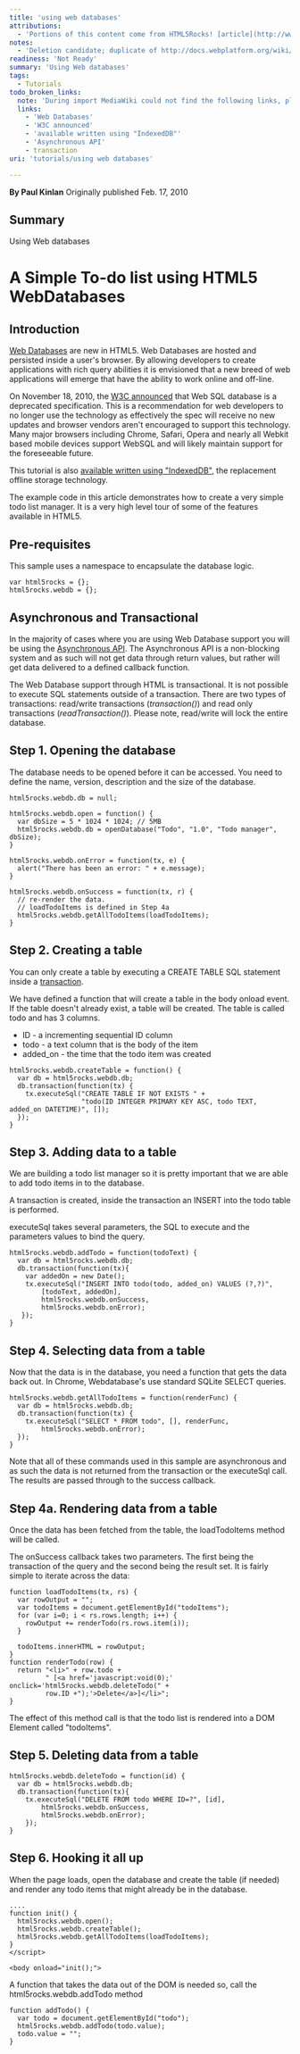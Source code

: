 ```yaml
---
title: 'using web databases'
attributions:
  - 'Portions of this content come from HTML5Rocks! [article](http://www.html5rocks.com/tutorials/webdatabase/todo/)'
notes:
  - 'Deletion candidate; duplicate of http://docs.webplatform.org/wiki/tutorials/web_databases'
readiness: 'Not Ready'
summary: 'Using Web databases'
tags:
  - Tutorials
todo_broken_links:
  note: 'During import MediaWiki could not find the following links, please fix and adjust this list.'
  links:
    - 'Web Databases'
    - 'W3C announced'
    - 'available written using "IndexedDB"'
    - 'Asynchronous API'
    - transaction
uri: 'tutorials/using web databases'

---
```

**By Paul Kinlan**
Originally published Feb. 17, 2010

## Summary

Using Web databases

# A Simple To-do list using HTML5 WebDatabases

## Introduction

[Web Databases](/w/index.php?title=Web_Databases&action=edit&redlink=1) are new in HTML5. Web Databases are hosted and persisted inside a user's browser. By allowing developers to create applications with rich query abilities it is envisioned that a new breed of web applications will emerge that have the ability to work online and off-line.

On November 18, 2010, the [W3C announced](/w/index.php?title=W3C_announced&action=edit&redlink=1) that Web SQL database is a deprecated specification. This is a recommendation for web developers to no longer use the technology as effectively the spec will receive no new updates and browser vendors aren't encouraged to support this technology. Many major browsers including Chrome, Safari, Opera and nearly all Webkit based mobile devices support WebSQL and will likely maintain support for the foreseeable future.

This tutorial is also [available written using "IndexedDB"](/w/index.php?title=available_written_using_%22IndexedDB%22&action=edit&redlink=1), the replacement offline storage technology.

The example code in this article demonstrates how to create a very simple todo list manager. It is a very high level tour of some of the features available in HTML5.

## Pre-requisites

This sample uses a namespace to encapsulate the database logic.

    var html5rocks = {};
    html5rocks.webdb = {};

## Asynchronous and Transactional

In the majority of cases where you are using Web Database support you will be using the [Asynchronous API](/w/index.php?title=Asynchronous_API&action=edit&redlink=1). The Asynchronous API is a non-blocking system and as such will not get data through return values, but rather will get data delivered to a defined callback function.

The Web Database support through HTML is transactional. It is not possible to execute SQL statements outside of a transaction. There are two types of transactions: read/write transactions (*transaction()*) and read only transactions (*readTransaction()*). Please note, read/write will lock the entire database.

## Step 1. Opening the database

The database needs to be opened before it can be accessed. You need to define the name, version, description and the size of the database.

    html5rocks.webdb.db = null;

    html5rocks.webdb.open = function() {
      var dbSize = 5 * 1024 * 1024; // 5MB
      html5rocks.webdb.db = openDatabase("Todo", "1.0", "Todo manager", dbSize);
    }

    html5rocks.webdb.onError = function(tx, e) {
      alert("There has been an error: " + e.message);
    }

    html5rocks.webdb.onSuccess = function(tx, r) {
      // re-render the data.
      // loadTodoItems is defined in Step 4a
      html5rocks.webdb.getAllTodoItems(loadTodoItems);
    }

## Step 2. Creating a table

You can only create a table by executing a CREATE TABLE SQL statement inside a [transaction](/w/index.php?title=transaction&action=edit&redlink=1).

We have defined a function that will create a table in the body onload event. If the table doesn't already exist, a table will be created. The table is called todo and has 3 columns.

-   ID - a incrementing sequential ID column
-   todo - a text column that is the body of the item
-   added\_on - the time that the todo item was created

<!-- -->

    html5rocks.webdb.createTable = function() {
      var db = html5rocks.webdb.db;
      db.transaction(function(tx) {
        tx.executeSql("CREATE TABLE IF NOT EXISTS " +
                      "todo(ID INTEGER PRIMARY KEY ASC, todo TEXT, added_on DATETIME)", []);
      });
    }

## Step 3. Adding data to a table

We are building a todo list manager so it is pretty important that we are able to add todo items in to the database.

A transaction is created, inside the transaction an INSERT into the todo table is performed.

executeSql takes several parameters, the SQL to execute and the parameters values to bind the query.

    html5rocks.webdb.addTodo = function(todoText) {
      var db = html5rocks.webdb.db;
      db.transaction(function(tx){
        var addedOn = new Date();
        tx.executeSql("INSERT INTO todo(todo, added_on) VALUES (?,?)",
            [todoText, addedOn],
            html5rocks.webdb.onSuccess,
            html5rocks.webdb.onError);
       });
    }

## Step 4. Selecting data from a table

Now that the data is in the database, you need a function that gets the data back out. In Chrome, Webdatabase's use standard SQLite SELECT queries.

    html5rocks.webdb.getAllTodoItems = function(renderFunc) {
      var db = html5rocks.webdb.db;
      db.transaction(function(tx) {
        tx.executeSql("SELECT * FROM todo", [], renderFunc,
            html5rocks.webdb.onError);
      });
    }

Note that all of these commands used in this sample are asynchronous and as such the data is not returned from the transaction or the executeSql call. The results are passed through to the success callback.

## Step 4a. Rendering data from a table

Once the data has been fetched from the table, the loadTodoItems method will be called.

The onSuccess callback takes two parameters. The first being the transaction of the query and the second being the result set. It is fairly simple to iterate across the data:

    function loadTodoItems(tx, rs) {
      var rowOutput = "";
      var todoItems = document.getElementById("todoItems");
      for (var i=0; i < rs.rows.length; i++) {
        rowOutput += renderTodo(rs.rows.item(i));
      }

      todoItems.innerHTML = rowOutput;
    }
    function renderTodo(row) {
      return "<li>" + row.todo +
             " [<a href='javascript:void(0);' onclick='html5rocks.webdb.deleteTodo(" +
             row.ID +");'>Delete</a>]</li>";
    }

The effect of this method call is that the todo list is rendered into a DOM Element called "todoItems".

## Step 5. Deleting data from a table

    html5rocks.webdb.deleteTodo = function(id) {
      var db = html5rocks.webdb.db;
      db.transaction(function(tx){
        tx.executeSql("DELETE FROM todo WHERE ID=?", [id],
            html5rocks.webdb.onSuccess,
            html5rocks.webdb.onError);
        });
    }

## Step 6. Hooking it all up

When the page loads, open the database and create the table (if needed) and render any todo items that might already be in the database.

    ....
    function init() {
      html5rocks.webdb.open();
      html5rocks.webdb.createTable();
      html5rocks.webdb.getAllTodoItems(loadTodoItems);
    }
    </script>

    <body onload="init();">

A function that takes the data out of the DOM is needed so, call the html5rocks.webdb.addTodo method

    function addTodo() {
      var todo = document.getElementById("todo");
      html5rocks.webdb.addTodo(todo.value);
      todo.value = "";
    }

